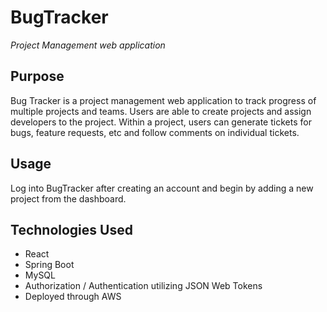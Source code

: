 # BugTracker

*Project Management web application*

## Purpose
Bug Tracker is a project management web application to track progress of multiple projects and teams. Users are able to create projects and assign developers to the project. Within a project, users can generate tickets for bugs, feature requests, etc and follow comments on individual tickets.

## Usage
Log into BugTracker after creating an account and begin by adding a new project from the dashboard.

## Technologies Used
- React
- Spring Boot
- MySQL
- Authorization / Authentication utilizing JSON Web Tokens
- Deployed through AWS